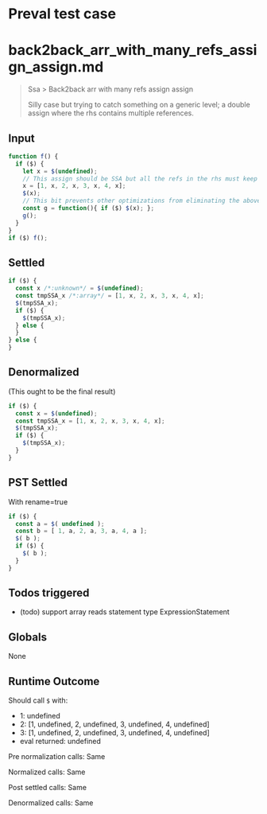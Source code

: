 # Preval test case

# back2back_arr_with_many_refs_assign_assign.md

> Ssa > Back2back arr with many refs assign assign
>
> Silly case but trying to catch something on a generic level; a double assign where the rhs contains multiple references.

## Input

`````js filename=intro
function f() {
  if ($) {
    let x = $(undefined);
    // This assign should be SSA but all the refs in the rhs must keep the same name
    x = [1, x, 2, x, 3, x, 4, x];
    $(x);
    // This bit prevents other optimizations from eliminating the above entirely immediately
    const g = function(){ if ($) $(x); };
    g();
  }
}
if ($) f();
`````


## Settled


`````js filename=intro
if ($) {
  const x /*:unknown*/ = $(undefined);
  const tmpSSA_x /*:array*/ = [1, x, 2, x, 3, x, 4, x];
  $(tmpSSA_x);
  if ($) {
    $(tmpSSA_x);
  } else {
  }
} else {
}
`````


## Denormalized
(This ought to be the final result)

`````js filename=intro
if ($) {
  const x = $(undefined);
  const tmpSSA_x = [1, x, 2, x, 3, x, 4, x];
  $(tmpSSA_x);
  if ($) {
    $(tmpSSA_x);
  }
}
`````


## PST Settled
With rename=true

`````js filename=intro
if ($) {
  const a = $( undefined );
  const b = [ 1, a, 2, a, 3, a, 4, a ];
  $( b );
  if ($) {
    $( b );
  }
}
`````


## Todos triggered


- (todo) support array reads statement type ExpressionStatement


## Globals


None


## Runtime Outcome


Should call `$` with:
 - 1: undefined
 - 2: [1, undefined, 2, undefined, 3, undefined, 4, undefined]
 - 3: [1, undefined, 2, undefined, 3, undefined, 4, undefined]
 - eval returned: undefined

Pre normalization calls: Same

Normalized calls: Same

Post settled calls: Same

Denormalized calls: Same
